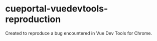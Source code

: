 # cueportal-vuedevtools-reproduction

Created to reproduce a bug encountered in Vue Dev Tools for Chrome.